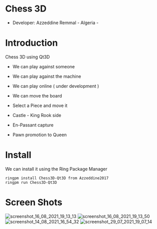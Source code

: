 Chess 3D
========


* Developer: Azzeddine Remmal - Algeria - 

# Introduction 

Chess 3D  using Qt3D 

* We can play against someone

* We can play against the machine

* We can play online ( under development )

* We can move the board

* Select a Piece and move it

* Castle - King Rook side

* En-Passant capture 

* Pawn promotion to Queen

# Install

We can install it using the Ring Package Manager

	ringpm install Chess3D-Qt3D from Azzeddine2017
	ringpm run Chess3D-Qt3D

# Screen Shots
![screenshot_16_08_2021_19_13_13](https://user-images.githubusercontent.com/31375681/130539743-ed851c80-3d3e-439b-9865-5165c3d3ad35.png)
![screenshot_16_08_2021_19_13_50](https://user-images.githubusercontent.com/31375681/130539769-c8608d0e-973a-47bf-9710-c11b7c065f76.png)
![screenshot_14_08_2021_16_54_32](https://user-images.githubusercontent.com/31375681/130539811-6f604a08-711c-4c16-b40a-d399f2ad457f.png)
![screenshot_29_07_2021_19_07_14](https://user-images.githubusercontent.com/31375681/130539958-1c729e5f-8259-412b-8ea9-b9074953a225.png)

